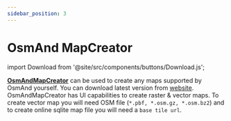 ```yaml
---
sidebar_position: 3
---
```


# OsmAnd MapCreator

import Download from '@site/src/components/buttons/Download.js';

[**OsmAndMapCreator**](https://wiki.openstreetmap.org/wiki/OsmAndMapCreator) can be used to create any maps supported by OsmAnd yourself. You can download latest version from [website](https://download.osmand.net/latest-night-build/OsmAndMapCreator-main.zip). OsmAndMapCreator has UI capabilities to create raster & vector maps. To create vector map you will need OSM file (`*.pbf, *.osm.gz, *.osm.bz2`) and to create online sqlite map file you will need a `base tile url`.

<Download link="https://download.osmand.net/latest-night-build/OsmAndMapCreator-main.zip"/>

